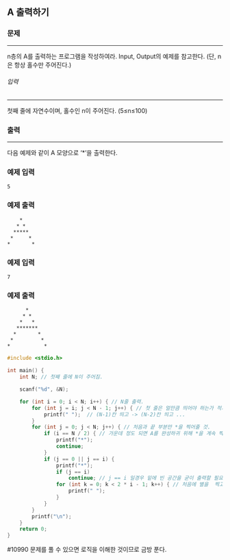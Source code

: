 ## A 출력하기

### 문제

------

n층의 A를 출력하는 프로그램을 작성하여라. Input, Output의 예제를 참고한다. (단, n은 항상 홀수만 주어진다.)

 

###### 입력

------

첫째 줄에 자연수이며, 홀수인 n이 주어진다. (5≤n≤100)

 

### 출력

------

다음 예제와 같이 A 모양으로 ‘*’을 출력한다.

 

### 예제 입력

```
5
```

### 예제 출력

```
    *
   * *
  *****
 *     *
*       *
```

 

### 예제 입력

```
7
```

### 예제 출력

```
      *
     * *
    *   *
   *******
  *       *
 *         *
*           * 
```



```c
#include <stdio.h>

int main() {
	int N; // 첫째 줄에 N이 주어짐.

	scanf("%d", &N);

	for (int i = 0; i < N; i++) { // N줄 출력.
		for (int j = i; j < N - 1; j++) { // 첫 줄은 얼만큼 띄어야 하는가 적기.
			printf(" ");  // (N-1)칸 띄고 -> (N-2)칸 띄고 ...
		}
		for (int j = 0; j < N; j++) { // 처음과 끝 부분만 *을 찍어줄 것.
			if (i == N / 2) { // 가운데 정도 되면 A를 완성하귀 위해 *을 계속 찍어준다.
				printf("*");
				continue;
			}
			if (j == 0 || j == i) {
				printf("*");
				if (j == i)
					continue; // j == i 일경우 밑에 빈 공간을 굳이 출력할 필요가 없다.
				for (int k = 0; k < 2 * i - 1; k++) { // 처음에 별을  찍고 2n-1칸 띄운 후 * 출력
					printf(" ");
				}
			}
		}
		printf("\n");
	}
	return 0;
}
```

#10990 문제를 풀 수 있으면 로직을 이해한 것이므로 금방 푼다.